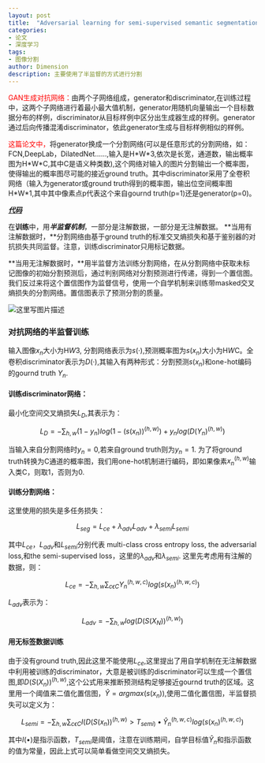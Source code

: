 ```yaml
---
layout: post
title:  "Adversarial learning for semi-supervised semantic segmentation"
categories: 
- 论文
- 深度学习
tags: 
- 图像分割
author: Dimension
description: 主要使用了半监督的方式进行分割
---
```


<font color="red">GAN生成对抗网络：</font>由两个子网络组成，generator和discriminator,在训练过程中，这两个子网络进行着最小最大值机制，generator用随机向量输出一个目标数据分布的样例，discriminator从目标样例中区分出生成器生成的样例。generator通过后向传播混淆discriminator，依此generator生成与目标样例相似的样例。

<font color="red">这篇论文中，</font>将generator换成一个分割网络(可以是任意形式的分割网络，如：FCN,DeepLab，DilatedNet……,输入是H\*W\*3,依次是长宽，通道数，输出概率图为H\*W\*C,其中C是语义种类数),这个网络对输入的图片分割输出一个概率图，使得输出的概率图尽可能的接近ground truth。其中discriminator采用了全卷积网络（输入为generator或ground truth得到的概率图，输出位空间概率图H\*W\*1,其中其中像素点p代表这个来自gournd truth(p=1)还是generator(p=0)。

[***代码***](https://github.com/hfslyc/AdvSemiSeg)

在**训练**中，用***半监督机制***，一部分是注解数据，一部分是无注解数据。
 **当用有注解数据时，**分割网络由基于ground truth的标准交叉熵损失和基于鉴别器的对抗损失共同监督。注意，训练discriminator只用标记数据。

**当用无注解数据时，**用半监督方法训练分割网络，在从分割网络中获取未标记图像的初始分割预测后，通过判别网络对分割预测进行传递，得到一个置信图。我们反过来将这个置信图作为监督信号，使用一个自学机制来训练带masked交叉熵损失的分割网络。置信图表示了预测分割的质量。

![这里写图片描述]({{site.baseurl}}/assets/images/2018-8-27/1.png)

### 对抗网络的半监督训练

输入图像$x_n$大小为H*W*3, 分割网络表示为$s(·)$,预测概率图为$s(x_n)$大小为H*W*C。全卷积discriminator表示为$D(·)$,其输入有两种形式：分割预测$s(x_n)$和one-hot编码的gournd truth  $Y_n$.
#### 训练discriminator网络：
  最小化空间交叉熵损失$L_D$,其表示为：

  $$L_D=-\sum_{h,w} (1-y_n)log(1-(s(x_n))^{(h,w)})+y_nlog(D(Y_n)^{(h,w)})$$

  当输入来自分割网络时$y_n=0$,若来自ground truth则为$y_n=1$.
  为了将ground truth转换为C通道的概率图，我们用one-hot机制进行编码，即如果像素$x_n^{(h,w)}$输入类C，则取1，否则为0.
#### 训练分割网络：
  这里使用的损失是多任务损失：

  $$L_{seg}=L_{ce}+λ_{adv}L_{adv}+λ_{semi}L_{semi}$$

  其中$L_{ce}$，$L_{adv}$和$L_{semi}$分别代表 multi-class cross entropy loss, the adversarial loss,和the semi-supervised loss，这里的$λ_{adv}$和$λ_{semi}$.
  这里先考虑用有注解的数据，则：

  $$L_{ce}=-\sum_{h,w}\sum_{c\epsilon{C}}Y_n^{(h,w,c)}log(s(x_n)^{(h,w,c)})$$

  $L_{adv}$表示为：

  $$L_{adv}=-\sum_{h,w}log(D(S(X_N))^{(h,w)})$$
  
#### 用无标签数据训练 
 由于没有ground truth,因此这里不能使用$L_{ce}$,这里提出了用自学机制在无注解数据中利用被训练的discriminator，大意是被训练的discriminator可以生成一个置信图,即$D(S(X_n))^{(h,w)}$,这个公式用来推断预测结构足够接近gournd truth的区域。这里用一个阈值来二值化置信图，$\hat{Y}=argmax(s(x_n))$,使用二值化置信图，半监督损失可以定义为：

 $$L_{semi}=-\sum_{h,w}\sum_{c\epsilon{C}}I(D(S(x_n))^{(h,w)}>T_{semi)}\bullet\hat{Y}_n^{(h,w,c)}log(s(x_n)^{(h,w,c)})$$
 
 其中$I(\bullet)$是指示函数，$T_{semi}$是阈值，注意在训练期间，自学目标值$\hat{Y}_n$和指示函数的值为常量，因此上式可以简单看做空间交叉熵损失。
